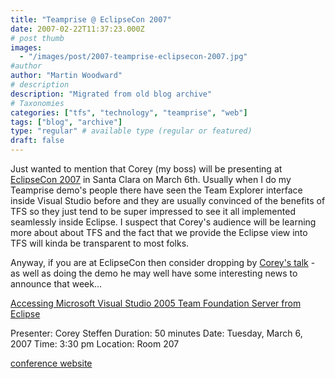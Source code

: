 ```yaml
---
title: "Teamprise @ EclipseCon 2007"
date: 2007-02-22T11:37:23.000Z
# post thumb
images:
  - "/images/post/2007-teamprise-eclipsecon-2007.jpg"
#author
author: "Martin Woodward"
# description
description: "Migrated from old blog archive"
# Taxonomies
categories: ["tfs", "technology", "teamprise", "web"]
tags: ["blog", "archive"]
type: "regular" # available type (regular or featured)
draft: false
---
```


[](http://www.eclipsecon.org/2007/)Just wanted to mention that Corey (my boss) will be presenting at [EclipseCon 2007](http://www.eclipsecon.org/2007/) in Santa Clara on March 6th. Usually when I do my Teamprise demo's people there have seen the Team Explorer interface inside Visual Studio before and they are usually convinced of the benefits of TFS so they just tend to be super impressed to see it all implemented seamlessly inside Eclipse. I suspect that Corey's audience will be learning more about about TFS and the fact that we provide the Eclipse view into TFS will kinda be transparent to most folks.

Anyway, if you are at EclipseCon then consider dropping by [Corey's talk](http://www.eclipsecon.org/2007/index.php?page=sub/&id=4240) - as well as doing the demo he may well have some interesting news to announce that week...

[Accessing Microsoft Visual Studio 2005 Team Foundation Server from Eclipse](http://www.eclipsecon.org/2007/index.php?page=sub/&id=4240)

Presenter: Corey Steffen
Duration: 50 minutes
Date: Tuesday, March 6, 2007
Time: 3:30 pm
Location: Room 207

[conference website](http://www.eclipsecon.org)
